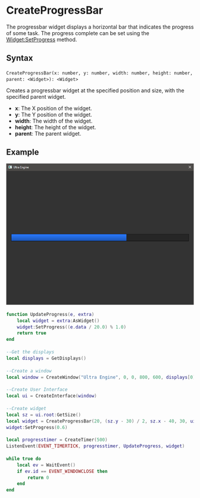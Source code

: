 # CreateProgressBar #

The progressbar widget displays a horizontal bar that indicates the progress of some task. The progress complete can be set using the [Widget:SetProgress](Widget_SetProgress.md) method.

## Syntax ##
`CreateProgressBar(x: number, y: number, width: number, height: number, parent: <Widget>): <Widget>`

Creates a progressbar widget at the specified position and size, with the specified parent widget.

- **x**: The X position of the widget.
- **y**: The Y position of the widget.
- **width**: The width of the widget.
- **height**: The height of the widget.
- **parent**: The parent widget.

## Example ##

![CreateProgressBar](https://github.com/Leadwerks/Documentation/raw/master/Images/CreateProgressBar.png)

```lua
function UpdateProgress(e, extra)
    local widget = extra:AsWidget()
    widget:SetProgress((e.data / 20.0) % 1.0)
    return true
end

--Get the displays
local displays = GetDisplays()

--Create a window
local window = CreateWindow("Ultra Engine", 0, 0, 800, 600, displays[0])

--Create User Interface
local ui = CreateInterface(window)

--Create widget
local sz = ui.root:GetSize()
local widget = CreateProgressBar(20, (sz.y - 30) / 2, sz.x - 40, 30, ui.root)
widget:SetProgress(0.6)

local progresstimer = CreateTimer(500)
ListenEvent(EVENT_TIMERTICK, progresstimer, UpdateProgress, widget)

while true do
    local ev = WaitEvent()
    if ev.id == EVENT_WINDOWCLOSE then
        return 0
    end
end
```